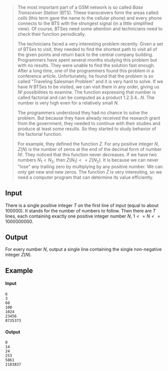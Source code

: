 > The most important part of a GSM network is so called *Base Transceiver
> Station* (BTS). These transceivers form the areas called *cells* (this term
> gave the name to the cellular phone) and every phone connects to the BTS with
> the strongest signal (in a little simplified view). Of course, BTSes need
> some attention and technicians need to check their function periodically.
> 
> The technicians faced a very interesting problem recently. Given a set of
> BTSes to visit, they needed to find the shortest path to visit all of the
> given points and return back to the central company building. Programmers
> have spent several months studying this problem but with no results. They
> were unable to find the solution fast enough. After a long time, one of the
> programmers found this problem in a conference article. Unfortunately, he
> found that the problem is so called "Traveling Salesman Problem" and it is
> very hard to solve. If we have $N$ BTSes to be visited, we can visit them in
> any order, giving us $N!$ possibilities to examine. The function expressing
> that number is called factorial and can be computed as a product
> $1.2.3.4 ... N$. The number is very high even for a relatively small $N$.
> 
> The programmers understood they had no chance to solve the problem. But
> because they have already received the research grant from the government,
> they needed to continue with their studies and produce at least *some*
> results. So they started to study behavior of the factorial function.
> 
> For example, they defined the function $Z$. For any positive integer $N$,
> $Z(N)$ is the number of zeros at the end of the decimal form of number $N!$.
> They noticed that this function never decreases. If we have two numbers
> $N_1 < N_2$, then $Z(N_1) <= Z(N_2)$. It is because we can never "lose" any
> trailing zero by multiplying by any positive number. We can only get new and
> new zeros. The function $Z$ is very interesting, so we need a computer
> program that can determine its value efficiently.

## Input

There is a single positive integer $T$ on the first line of input (equal to
about $100000$). It stands for the number of numbers to follow. Then there are
$T$ lines, each containing exactly one positive integer number $N$,
$1 <= N <= 1000000000$.

## Output

For every number $N$, output a single line containing the single non-negative
integer $Z(N)$.

## Example

#### Input

```
6
3
60
100
1024
23456
8735373
```

#### Output

```
0
14
24
253
5861
2183837
```

